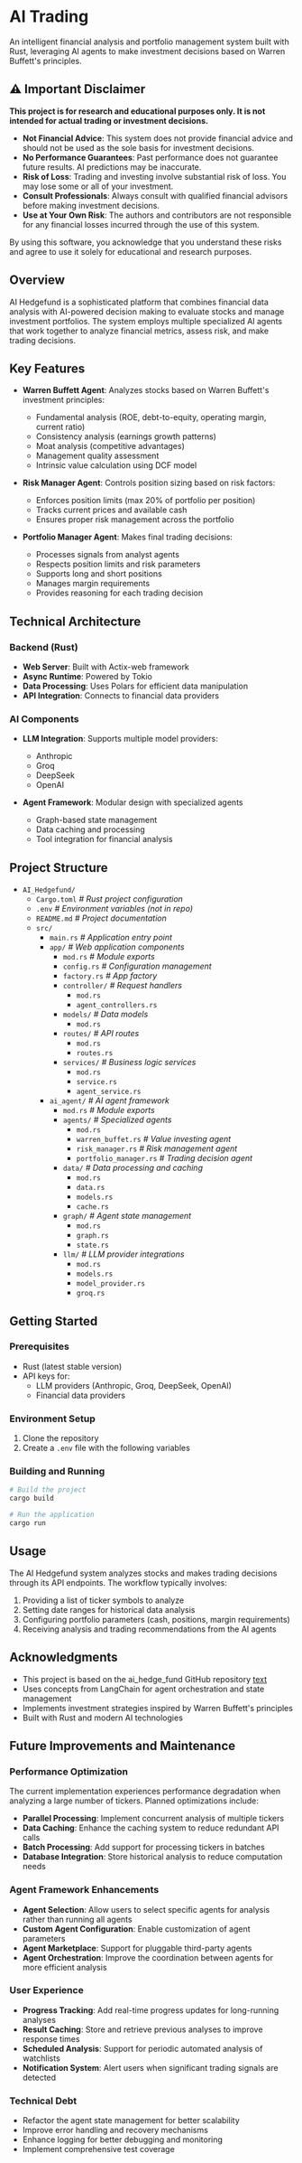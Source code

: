 # AI Trading

An intelligent financial analysis and portfolio management system built with Rust, leveraging AI agents to make investment decisions based on Warren Buffett's principles.

## ⚠️ Important Disclaimer

**This project is for research and educational purposes only. It is not intended for actual trading or investment decisions.**

- **Not Financial Advice**: This system does not provide financial advice and should not be used as the sole basis for investment decisions.
- **No Performance Guarantees**: Past performance does not guarantee future results. AI predictions may be inaccurate.
- **Risk of Loss**: Trading and investing involve substantial risk of loss. You may lose some or all of your investment.
- **Consult Professionals**: Always consult with qualified financial advisors before making investment decisions.
- **Use at Your Own Risk**: The authors and contributors are not responsible for any financial losses incurred through the use of this system.

By using this software, you acknowledge that you understand these risks and agree to use it solely for educational and research purposes.

## Overview

AI Hedgefund is a sophisticated platform that combines financial data analysis with AI-powered decision making to evaluate stocks and manage investment portfolios. The system employs multiple specialized AI agents that work together to analyze financial metrics, assess risk, and make trading decisions.

## Key Features

- **Warren Buffett Agent**: Analyzes stocks based on Warren Buffett's investment principles:
  - Fundamental analysis (ROE, debt-to-equity, operating margin, current ratio)
  - Consistency analysis (earnings growth patterns)
  - Moat analysis (competitive advantages)
  - Management quality assessment
  - Intrinsic value calculation using DCF model

- **Risk Manager Agent**: Controls position sizing based on risk factors:
  - Enforces position limits (max 20% of portfolio per position)
  - Tracks current prices and available cash
  - Ensures proper risk management across the portfolio

- **Portfolio Manager Agent**: Makes final trading decisions:
  - Processes signals from analyst agents
  - Respects position limits and risk parameters
  - Supports long and short positions
  - Manages margin requirements
  - Provides reasoning for each trading decision

## Technical Architecture

### Backend (Rust)

- **Web Server**: Built with Actix-web framework
- **Async Runtime**: Powered by Tokio
- **Data Processing**: Uses Polars for efficient data manipulation
- **API Integration**: Connects to financial data providers

### AI Components

- **LLM Integration**: Supports multiple model providers:
  - Anthropic
  - Groq
  - DeepSeek
  - OpenAI

- **Agent Framework**: Modular design with specialized agents
  - Graph-based state management
  - Data caching and processing
  - Tool integration for financial analysis

## Project Structure

-   `AI_Hedgefund/`
    -   `Cargo.toml`  *# Rust project configuration*
    -   `.env`  *# Environment variables (not in repo)*
    -   `README.md`  *# Project documentation*
    -   `src/`
        -   `main.rs`  *# Application entry point*
        -   `app/`  *# Web application components*
            -   `mod.rs`  *# Module exports*
            -   `config.rs`  *# Configuration management*
            -   `factory.rs`  *# App factory*
            -   `controller/`  *# Request handlers*
                -   `mod.rs`
                -   `agent_controllers.rs`
            -   `models/`  *# Data models*
                -   `mod.rs`
            -   `routes/`  *# API routes*
                -   `mod.rs`
                -   `routes.rs`
            -   `services/`  *# Business logic services*
                -   `mod.rs`
                -   `service.rs`
                -   `agent_service.rs`
        -   `ai_agent/`  *# AI agent framework*
            -   `mod.rs`  *# Module exports*
            -   `agents/`  *# Specialized agents*
                -   `mod.rs`
                -   `warren_buffet.rs`  *# Value investing agent*
                -   `risk_manager.rs`  *# Risk management agent*
                -   `portfolio_manager.rs`  *# Trading decision agent*
            -   `data/`  *# Data processing and caching*
                -   `mod.rs`
                -   `data.rs`
                -   `models.rs`
                -   `cache.rs`
            -   `graph/`  *# Agent state management*
                -   `mod.rs`
                -   `graph.rs`
                -   `state.rs`
            -   `llm/`  *# LLM provider integrations*
                -   `mod.rs`
                -   `models.rs`
                -   `model_provider.rs`
                -   `groq.rs`


## Getting Started

### Prerequisites

- Rust (latest stable version)
- API keys for:
  - LLM providers (Anthropic, Groq, DeepSeek, OpenAI)
  - Financial data providers

### Environment Setup

1. Clone the repository
2. Create a `.env` file with the following variables

### Building and Running

```bash
# Build the project
cargo build

# Run the application
cargo run
```

## Usage

The AI Hedgefund system analyzes stocks and makes trading decisions through its API endpoints. The workflow typically involves:

1. Providing a list of ticker symbols to analyze
2. Setting date ranges for historical data analysis
3. Configuring portfolio parameters (cash, positions, margin requirements)
4. Receiving analysis and trading recommendations from the AI agents

## Acknowledgments
* This project is based on the ai_hedge_fund GitHub repository [text](https://github.com/virattt/ai-hedge-fund)
* Uses concepts from LangChain for agent orchestration and state management
* Implements investment strategies inspired by Warren Buffett's principles
* Built with Rust and modern AI technologies

## Future Improvements and Maintenance

### Performance Optimization

The current implementation experiences performance degradation when analyzing a large number of tickers. Planned optimizations include:

- **Parallel Processing**: Implement concurrent analysis of multiple tickers
- **Data Caching**: Enhance the caching system to reduce redundant API calls
- **Batch Processing**: Add support for processing tickers in batches
- **Database Integration**: Store historical analysis to reduce computation needs

### Agent Framework Enhancements

- **Agent Selection**: Allow users to select specific agents for analysis rather than running all agents
- **Custom Agent Configuration**: Enable customization of agent parameters
- **Agent Marketplace**: Support for pluggable third-party agents
- **Agent Orchestration**: Improve the coordination between agents for more efficient analysis

### User Experience

- **Progress Tracking**: Add real-time progress updates for long-running analyses
- **Result Caching**: Store and retrieve previous analyses to improve response times
- **Scheduled Analysis**: Support for periodic automated analysis of watchlists
- **Notification System**: Alert users when significant trading signals are detected

### Technical Debt

- Refactor the agent state management for better scalability
- Improve error handling and recovery mechanisms
- Enhance logging for better debugging and monitoring
- Implement comprehensive test coverage

